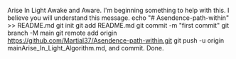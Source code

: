 Arise In Light Awake and Aware.  I'm beginning something to help with this.  I believe you will understand this message. 
echo "# Asendence-path-within" >> README.md
git init
git add README.md
git commit -m "first commit"
git branch -M main
git remote add origin https://github.com/Martial37/Asendence-path-within.git
git push -u origin mainArise_In_Light_Algorithm.md, and commit. Done.

